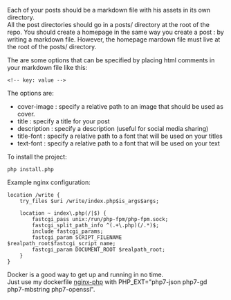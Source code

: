 Each of your posts should be a markdown file with his assets in its own directory.  
All the post directories should go in a posts/ directory at the root of the repo.
You should create a homepage in the same way you create a post : by writing a markdown file. However, the homepage mardown file must live at the root of the posts/ directory.

The are some options that can be specified by placing html comments in your markdown file like this:
```
<!-- key: value -->
```
The options are:
- cover-image : specify a relative path to an image that should be used as cover.
- title : specify a title for your post
- description : specify a description (useful for social media sharing)
- title-font : specify a relative path to a font that will be used on your titles
- text-font : specify a relative path to a font that will be used on your text

To install the project:
```
php install.php
```

Example nginx configuration:
```
location /write {
    try_files $uri /write/index.php$is_args$args;

    location ~ index\.php(/|$) {
        fastcgi_pass unix:/run/php-fpm/php-fpm.sock;
        fastcgi_split_path_info ^(.+\.php)(/.*)$;
        include fastcgi_params;
        fastcgi_param SCRIPT_FILENAME $realpath_root$fastcgi_script_name;
        fastcgi_param DOCUMENT_ROOT $realpath_root;
    }
}
```

Docker is a good way to get up and running in no time.  
Just use my dockerfile [nginx-php](https://github.com/nrobinaubertin/dockerfiles/tree/master/nginx-php) with PHP_EXT="php7-json php7-gd php7-mbstring php7-openssl".
